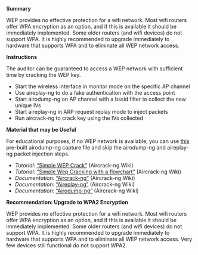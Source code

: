 
**Summary**

WEP provides no effective protection for a wifi network. Most wifi routers offer WPA encryption as an option, 
and if this is available it should be immediately implemented. Some older routers (and wifi devices) do not support WPA. 
It is highly recommended to upgrade immediately to hardware that supports WPA and to eliminate all WEP network access.

**Instructions**

The auditor can be guaranteed to access a WEP network with sufficient time by cracking the WEP key.

  * Start the wireless interface in monitor mode on the specific AP channel
  * Use aireplay-ng to do a fake authentication with the access point
  * Start airodump-ng on AP channel with a bssid filter to collect the new unique IVs
  * Start aireplay-ng in ARP request replay mode to inject packets
  * Run aircrack-ng to crack key using the IVs collected

**Material that may be Useful**

For educational purposes, if no WEP network is available, you can use [this](http://download.aircrack-ng.org/wiki-files/other/test.ivs) pre-built airodump-ng capture file and skip the airodump-ng and aireplay-ng packet injection steps.

  * *Tutorial:* [“Simple WEP Crack”](http://www.aircrack-ng.org/doku.php?id=simple_wep_crack) (Aircrack-ng Wiki)
  * *Tutorial:* [“Simple Wep Cracking with a flowchart”](http://www.aircrack-ng.org/doku.php?id=flowchart) (Aircrack-ng Wiki)
  * *Documentation:* [“Aircrack-ng”](http://www.aircrack-ng.org/doku.php?id=aircrack-ng)  (Aircrack-ng Wiki)
  * *Documentation:* [“Aireplay-ng”](http://www.aircrack-ng.org/doku.php?id=aireplay-ng) (Aircrack-ng Wiki)
  * *Documentation:* [“Airodump-ng”](http://www.aircrack-ng.org/doku.php?id=airodump-ng) (Aircrack-ng Wiki)

**Recommendation: Upgrade to WPA2 Encryption**

WEP provides no effective protection for a wifi network. Most wifi routers offer WPA encryption as an option, and if this is available it should be immediately implemented. Some older routers (and wifi devices) do not support WPA. It is highly recommended to upgrade immediately to hardware that supports WPA and to eliminate all WEP network access. Very few devices still functional do not support WPA2.

